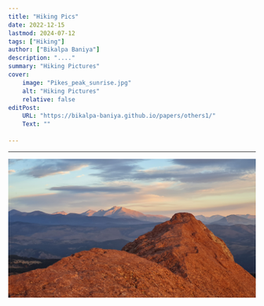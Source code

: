 ```yaml
---
title: "Hiking Pics" 
date: 2022-12-15
lastmod: 2024-07-12
tags: ["Hiking"]
author: ["Bikalpa Baniya"]
description: "...." 
summary: "Hiking Pictures" 
cover:
    image: "Pikes_peak_sunrise.jpg"
    alt: "Hiking Pictures"
    relative: false
editPost:
    URL: "https://bikalpa-baniya.github.io/papers/others1/"
    Text: ""

---
```


---



![](Pikes_peak_sunrise.jpg)


